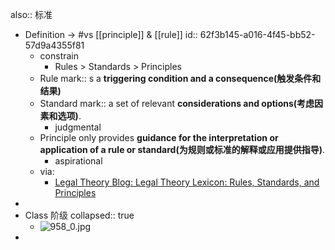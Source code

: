 also:: 标准
- Definition -> #vs [[principle]] & [[rule]]
  id:: 62f3b145-a016-4f45-bb52-57d9a4355f81
  - constrain
    - Rules > Standards > Principles
  - Rule mark:: s a **triggering condition and a consequence(触发条件和结果)**
  - Standard mark::  a set of relevant **considerations and options(考虑因素和选项)**.
    - judgmental
  - Principle only provides **guidance for the interpretation or application of a rule or standard(为规则或标准的解释或应用提供指导)**.
    - aspirational
  - via:
    - [Legal Theory Blog: Legal Theory Lexicon: Rules, Standards, and Principles](https://lsolum.typepad.com/legaltheory/2009/09/legal-theory-lexicon-rules-standards-and-principles.html)
-
- Class 阶级
  collapsed:: true
  - ![958_0.jpg](../assets/958_0_1651475722450_0.jpg)
-